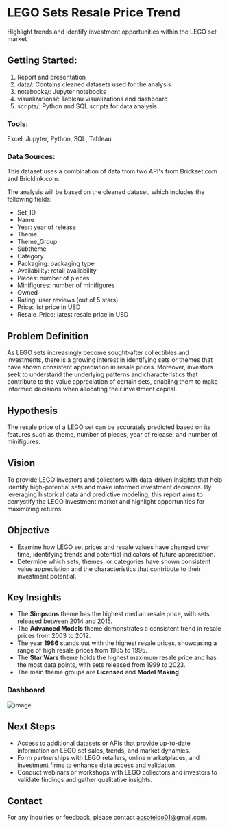 # LEGO Sets Resale Price Trend
Highlight trends and identify investment opportunities within the LEGO set market

## Getting Started: 
1. Report and presentation
2. data/: Contains cleaned datasets used for the analysis
3. notebooks/: Jupyter notebooks
4. visualizations/: Tableau visualizations and dashboard
5. scripts/: Python and SQL scripts for data analysis

### Tools:
Excel, Jupyter, Python, SQL, Tableau

### Data Sources:
This dataset uses a combination of data from two API's from Brickset.com and Bricklink.com.

The analysis will be based on the cleaned dataset, which includes the following fields:
* Set_ID
* Name
* Year: year of release
* Theme
* Theme_Group
* Subtheme
* Category
* Packaging: packaging type
* Availability: retail availability
* Pieces: number of pieces
* Minifigures: number of minifigures
* Owned
* Rating: user reviews (out of 5 stars)
* Price: list price in USD
* Resale_Price: latest resale price in USD

## Problem Definition
As LEGO sets increasingly become sought-after collectibles and investments, there is a growing interest in identifying sets or themes that have shown consistent appreciation in resale prices. Moreover, investors seek to understand the underlying patterns and characteristics that contribute to the value appreciation of certain sets, enabling them to make informed decisions when allocating their investment capital.

## Hypothesis
The resale price of a LEGO set can be accurately predicted based on its features such as theme, number of pieces, year of release, and number of minifigures.

## Vision
To provide LEGO investors and collectors with data-driven insights that help identify high-potential sets and make informed investment decisions. By leveraging historical data and predictive modeling, this report aims to demystify the LEGO investment market and highlight opportunities for maximizing returns.

## Objective
* Examine how LEGO set prices and resale values have changed over time, identifying trends and potential indicators of future appreciation.
* Determine which sets, themes, or categories have shown consistent value appreciation and the characteristics that contribute to their investment potential.

## Key Insights
* The **Simpsons** theme has the highest median resale price, with sets released between 2014 and 2015.
* The **Advanced Models** theme demonstrates a consistent trend in resale prices from 2003 to 2012.
* The year **1986** stands out with the highest resale prices, showcasing a range of high resale prices from 1985 to 1995.
* The **Star Wars** theme holds the highest maximum resale price and has the most data points, with sets released from 1999 to 2023.
* The main theme groups are **Licensed** and **Model Making**.

### Dashboard
![image](https://github.com/acsoteldo/LEGO-Sets-Resale-Price-Trend/assets/76544489/c08c50a5-c47e-4ffd-9eb4-c7375a955770)

## Next Steps
* Access to additional datasets or APIs that provide up-to-date information on LEGO set sales, trends, and market dynamics.
* Form partnerships with LEGO retailers, online marketplaces, and investment firms to enhance data access and validation.
* Conduct webinars or workshops with LEGO collectors and investors to validate findings and gather qualitative insights.

## Contact
For any inquiries or feedback, please contact acsoteldo01@gmail.com.
